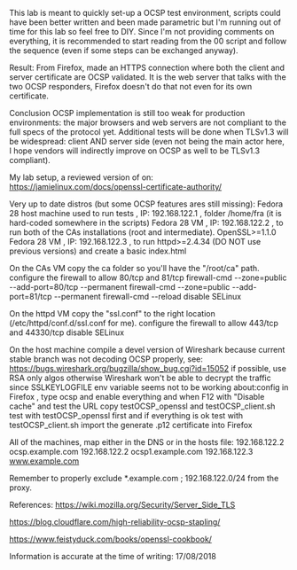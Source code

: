 This lab is meant to quickly set-up a OCSP test environment, scripts could have been better written and been made parametric but I'm running out of time for this lab so feel free to DIY.
Since I'm not providing comments on everything, it is recommended to start reading from the 00 script and follow the sequence (even if some steps can be exchanged anyway).


Result:
  From Firefox, made an HTTPS connection where both the client and server certificate are OCSP validated.
  It is the web server that talks with the two OCSP responders, Firefox doesn't do that not even for its own certificate.

Conclusion
  OCSP implementation is still too weak for production environments: the major browsers and web servers are not compliant to the full specs of the protocol yet.
  Additional tests will be done when TLSv1.3 will be widespread: client AND server side (even not being the main actor here, I hope vendors will indirectly improve on OCSP as well to be TLSv1.3 compliant).


My lab setup, a reviewed version of on:
https://jamielinux.com/docs/openssl-certificate-authority/


Very up to date distros (but some OCSP features ares still missing):
  Fedora 28 host machine used to run tests , IP: 192.168.122.1 , folder /home/fra (it is hard-coded somewhere in the scripts)
  Fedora 28 VM , IP: 192.168.122.2 , to run both of the CAs installations (root and intermediate). OpenSSL>=1.1.0
  Fedora 28 VM , IP: 192.168.122.3 , to run httpd>=2.4.34 (DO NOT use previous versions) and create a basic index.html


On the CAs VM
    copy the ca folder so you'll have the "/root/ca" path.
    configure the firewall to allow 80/tcp and 81/tcp
      firewall-cmd --zone=public --add-port=80/tcp --permanent
      firewall-cmd --zone=public --add-port=81/tcp --permanent
      firewall-cmd --reload
    disable SELinux


On the httpd VM
  copy the "ssl.conf" to the right location (/etc/httpd/conf.d/ssl.conf for me).
  configure the firewall to allow 443/tcp and 44330/tcp
  disable SELinux


On the host machine
  compile a devel version of Wireshark because current stable branch was not decoding OCSP properly, see:
    https://bugs.wireshark.org/bugzilla/show_bug.cgi?id=15052
  if possible, use RSA only algos otherwise Wireshark won't be able to decrypt the traffic since
    SSLKEYLOGFILE env variable seems not to be working
  about:config in Firefox , type ocsp and enable everything and when F12 with "Disable cache" and test the URL
  copy testOCSP_openssl and testOCSP_client.sh
    test with testOCSP_openssl first and if everything is ok
    test with testOCSP_client.sh
  import the generate .p12 certificate into Firefox


All of the machines, map either in the DNS or in the hosts file:
192.168.122.2 ocsp.example.com
192.168.122.2 ocsp1.example.com
192.168.122.3 www.example.com

Remember to properly exclude *.example.com ; 192.168.122.0/24 from the proxy.


References:
https://wiki.mozilla.org/Security/Server_Side_TLS

https://blog.cloudflare.com/high-reliability-ocsp-stapling/

https://www.feistyduck.com/books/openssl-cookbook/

Information is accurate at the time of writing: 17/08/2018
